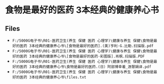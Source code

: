 # 食物是最好的医药 3本经典的健康养心书

## Files

- `F:/5000G电子书\R01-医药卫生(养生 保健 医药 心理学)\健康与养生 保健\食物是最好的医药 3本经典的健康养心书\[食物是最好的医药].(美)亨利·G.比勒.扫描版.pdf`
- `F:/5000G电子书\R01-医药卫生(养生 保健 医药 心理学)\健康与养生 保健\食物是最好的医药 3本经典的健康养心书\[食物是最好的医药·彩图版].肖枫.扫描版.PDF`
- `F:/5000G电子书\R01-医药卫生(养生 保健 医药 心理学)\健康与养生 保健\食物是最好的医药 3本经典的健康养心书\食物是最好的医药.(日）阿部博幸着_游慧娟译.pdf`
- `F:/5000G电子书\R01-医药卫生(养生 保健 医药 心理学)\健康与养生 保健\食物是最好的医药 3本经典的健康养心书\files.txt`
